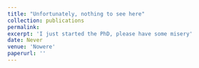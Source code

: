 ```yaml
---
title: "Unfortunately, nothing to see here"
collection: publications
permalink: 
excerpt: 'I just started the PhD, please have some misery'
date: Never
venue: 'Nowere'
paperurl: ''
---
```

